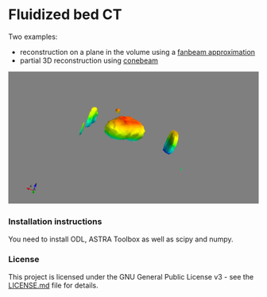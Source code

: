 # Fluidized bed CT 
Two examples:
- reconstruction on a plane in the volume using a [fanbeam approximation](examples/fanbeam_approx.ipynb)
- partial 3D reconstruction using [conebeam](examples/conebeam_3d.ipynb)

![](bubble.png)

### Installation instructions
You need to install ODL, ASTRA Toolbox as well as scipy and numpy.

### License
This project is licensed under the GNU General Public License v3 - see the [LICENSE.md](LICENSE.md) file for details.
